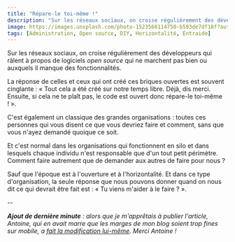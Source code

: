 ```yaml
---
title: "Répare-le toi-même !"
description: "Sur les réseaux sociaux, on croise régulièrement des développeurs qui râlent à propos de logiciels open source qui ne marchent pas bien ou auxquels il manque des fonctionnalités."
image: https://images.unsplash.com/photo-1523568114750-b593de7df18f?auto=format&fit=crop&w=1200&q=80
tags: [Administration, Open source, DIY, Horizontalité, Entraide]
---
```


Sur les réseaux sociaux, on croise régulièrement des développeurs qui râlent à propos de logiciels *open source* qui ne marchent pas bien ou auxquels il manque des fonctionnalités.

La réponse de celles et ceux qui ont créé ces briques ouvertes est souvent cinglante : « Tout cela a été créé sur notre temps libre. Déjà, dis merci. Ensuite, si cela ne te plaît pas, le code est ouvert donc répare-le toi-même ! ».

C'est également un classique des grandes organisations : toutes ces personnes qui vous disent ce que vous devriez faire et comment, sans que vous n'ayez demandé quoique ce soit.

Et c'est normal dans les organisations qui fonctionnent en silo et dans lesquels chaque individu n'est responsable que d'un tout petit périmètre. Comment faire autrement que de demander aux autres de faire pour nous ?

Sauf que l'époque est à l'ouverture et à l'horizontalité. Et dans ce type d'organisation, la seule réponse que nous pouvons donner quand on nous dit ce qui devrait être fait est : « Tu viens m'aider à le faire ? ».

--

_**Ajout de dernière minute** : alors que je m'apprêtais à publier l'article, Antoine, qui en avait marre que les marges de mon blog soient trop fines sur mobile, a [fait la modification lui-même](https://twitter.com/AntoineAugusti/status/1209390663697129479). Merci Antoine !_
